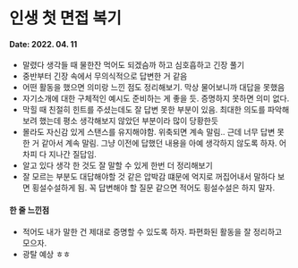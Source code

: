 # 인생 첫 면접 복기

#### Date: 2022. 04. 11

- 말렸다 생각들 때 물한잔 먹어도 되겠슴까 하고 심호흡하고 긴장 풀기
- 중반부터 긴장 속에서 무의식적으로 답변한 거 같음
- 어떤 활동을 했으면 의미랑 느낀 점도 정리해보기. 막상 물어보니까 대답을 못했음
- 자기소개에 대한 구체적인 예시도 준비하는 게 좋을 듯. 증명하지 못하면 의미 없다.
- 막힐 때 친절히 힌트를 주셨는데도 잘 답변 못한 부분이 있음. 최대한 의도를 파악해보려 했는데 평소 생각해보지 않았던 부분이라 많이 당황한듯
- 몰라도 자신감 있게 스탠스를 유지해야함. 위축되면 계속 말림.. 근데 너무 답변 못한 거 같아서 계속 말림. 그냥 이전에 답했던 내용을 아예 생각하지 않도록 하자. 어차피 다 지나간 질답임.
- 알고 있다 생각 한 것도 잘 말할 수 있게 한번 더 정리해보기
- 잘 모르는 부분도 대답해야할 것 같은 압박감 떄문에 억지로 꺼집어내서 말하다 보면 횡설수설하게 됨. 꼭 답변해야 할 질문 같으면 적어도 횡설수설은 하지 말자.

#### 한 줄 느낀점

- 적어도 내가 말한 건 제대로 증명할 수 있도록 하자. 파편화된 활동을 잘 정리하고 모으자.
- 광탈 예상 ㅎㅎ
